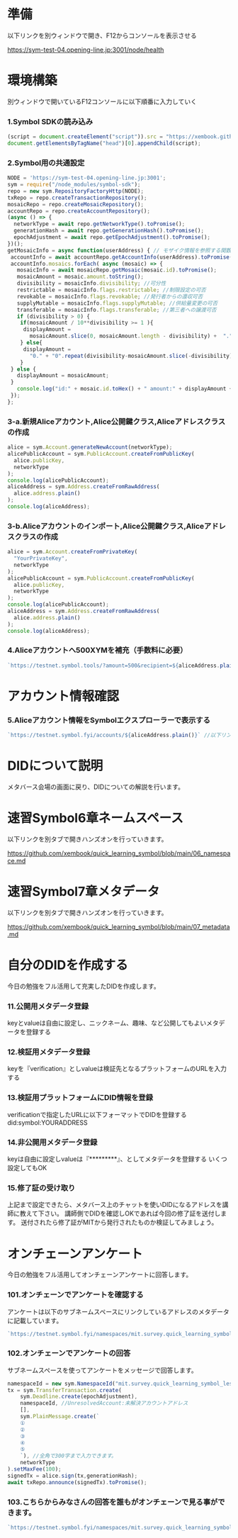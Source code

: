 # 準備
以下リンクを別ウィンドウで開き、F12からコンソールを表示させる

https://sym-test-04.opening-line.jp:3001/node/health

# 環境構築
別ウィンドウで開いているF12コンソールに以下順番に入力していく
### 1.Symbol SDKの読み込み
```js
(script = document.createElement("script")).src = "https://xembook.github.io/nem2-browserify/symbol-sdk-pack-2.0.3.js";
document.getElementsByTagName("head")[0].appendChild(script);

```
### 2.Symbol用の共通設定
```js
NODE = 'https://sym-test-04.opening-line.jp:3001';
sym = require("/node_modules/symbol-sdk");
repo = new sym.RepositoryFactoryHttp(NODE);
txRepo = repo.createTransactionRepository();
mosaicRepo = repo.createMosaicRepository();
accountRepo = repo.createAccountRepository();
(async () => {
  networkType = await repo.getNetworkType().toPromise();
  generationHash = await repo.getGenerationHash().toPromise();
  epochAdjustment = await repo.getEpochAdjustment().toPromise();
})();
getMosaicInfo = async function(userAddress) { // モザイク情報を参照する関数を作成
 accountInfo = await accountRepo.getAccountInfo(userAddress).toPromise();
 accountInfo.mosaics.forEach( async (mosaic) => {
   mosaicInfo = await mosaicRepo.getMosaic(mosaic.id).toPromise();
   mosaicAmount = mosaic.amount.toString();
   divisibility = mosaicInfo.divisibility; //可分性
   restrictable = mosaicInfo.flags.restrictable; //制限設定の可否
   revokable = mosaicInfo.flags.revokable; //発行者からの還収可否
   supplyMutable = mosaicInfo.flags.supplyMutable; //供給量変更の可否
   transferable = mosaicInfo.flags.transferable; //第三者への譲渡可否
   if (divisibility > 0) {
   	if(mosaicAmount / 10**divisibility >= 1 ){
     displayAmount =
       mosaicAmount.slice(0, mosaicAmount.length - divisibility) +  "." + mosaicAmount.slice(-divisibility);		
   	} else{
     displayAmount =
       "0." + "0".repeat(divisibility-mosaicAmount.slice(-divisibility).length) + mosaicAmount.slice(-divisibility);	   		
   	}
 } else {
   displayAmount = mosaicAmount;
 }
   console.log("id:" + mosaic.id.toHex() + " amount:" + displayAmount + " addressHeight:" + mosaicInfo.startHeight.compact() + " ownerAddress: " + mosaicInfo.ownerAddress.address + " divisibility:" + divisibility + " restrictable:" + restrictable + " revokable:" + revokable + " supplyMutable:" + supplyMutable + " transferable:" + transferable);
 });
};
```
### 3-a.新規Aliceアカウント,Alice公開鍵クラス,Aliceアドレスクラスの作成
```js
alice = sym.Account.generateNewAccount(networkType);
alicePublicAccount = sym.PublicAccount.createFromPublicKey(
  alice.publicKey,
  networkType
);
console.log(alicePublicAccount);
aliceAddress = sym.Address.createFromRawAddress(
  alice.address.plain()
);
console.log(aliceAddress);
```
### 3-b.Aliceアカウントのインポート,Alice公開鍵クラス,Aliceアドレスクラスの作成
```js
alice = sym.Account.createFromPrivateKey(
  "YourPrivateKey",
  networkType
);
alicePublicAccount = sym.PublicAccount.createFromPublicKey(
  alice.publicKey,
  networkType
);
console.log(alicePublicAccount);
aliceAddress = sym.Address.createFromRawAddress(
  alice.address.plain()
);
console.log(aliceAddress);
```
### 4.Aliceアカウントへ500XYMを補充（手数料に必要）
```js
`https://testnet.symbol.tools/?amount=500&recipient=${aliceAddress.plain()}` //以下リンクをクリックしてCLAIM！を実行
```
# アカウント情報確認
### 5.Aliceアカウント情報をSymbolエクスプローラーで表示する
```js
`https://testnet.symbol.fyi/accounts/${aliceAddress.plain()}` //以下リンクをクリックしてアカウント情報を別タブで表示しておく
```
# DIDについて説明
メタバース会場の画面に戻り、DIDについての解説を行います。

# 速習Symbol6章ネームスペース
以下リンクを別タブで開きハンズオンを行っていきます。

https://github.com/xembook/quick_learning_symbol/blob/main/06_namespace.md

# 速習Symbol7章メタデータ
以下リンクを別タブで開きハンズオンを行っていきます。

https://github.com/xembook/quick_learning_symbol/blob/main/07_metadata.md

# 自分のDIDを作成する
今日の勉強をフル活用して充実したDIDを作成します。
### 11.公開用メタデータ登録
keyとvalueは自由に設定し、ニックネーム、趣味、など公開してもよいメタデータを登録する
### 12.検証用メタデータ登録
keyを『verification』としvalueは検証先となるプラットフォームのURLを入力する
### 13.検証用プラットフォームにDID情報を登録
verificationで指定したURLに以下フォーマットでDIDを登録する
did:symbol:YOURADDRESS
### 14.非公開用メタデータ登録
keyは自由に設定しvalueは『*********』、としてメタデータを登録する
いくつ設定してもOK
### 15.修了証の受け取り
上記まで設定できたら、メタバース上のチャットを使いDIDになるアドレスを講師に教えて下さい。
講師側でDIDを確認しOKであれば今回の修了証を送付します。
送付されたら修了証がMITから発行されたものか検証してみましょう。

# オンチェーンアンケート
今日の勉強をフル活用してオンチェーンアンケートに回答します。
### 101.オンチェーンでアンケートを確認する
アンケートは以下のサブネームスペースにリンクしているアドレスのメタデータに記載しています。
```js
`https://testnet.symbol.fyi/namespaces/mit.survey.quick_learning_symbol_lesson3` //以下リンクをクリックしてAliasのアドレスのメタデータを参照する
```
### 102.オンチェーンでアンケートの回答
サブネームスペースを使ってアンケートをメッセージで回答します。
```js
namespaceId = new sym.NamespaceId("mit.survey.quick_learning_symbol_lesson3");
tx = sym.TransferTransaction.create(
    sym.Deadline.create(epochAdjustment),
    namespaceId, //UnresolvedAccount:未解決アカウントアドレス
    [],
    sym.PlainMessage.create(`
    ①
    ②
    ③
    ④
    ⑤  
    `), //全角で300字まで入力できます。
    networkType
).setMaxFee(100);
signedTx = alice.sign(tx,generationHash);
await txRepo.announce(signedTx).toPromise();

```
### 103.こちらからみなさんの回答を誰もがオンチェーンで見る事ができます。
```js
`https://testnet.symbol.fyi/namespaces/mit.survey.quick_learning_symbol_lesson3` //以下リンクをクリックしてAliasのアドレスを参照する
```

